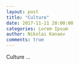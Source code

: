 ```yaml
---
layout: post
title: "Culture"
date: 2017-11-11 20:00:00
categories: Lorem Ipsum
author: Nikolai Kanaev
comments: true
---
```


Culture ...